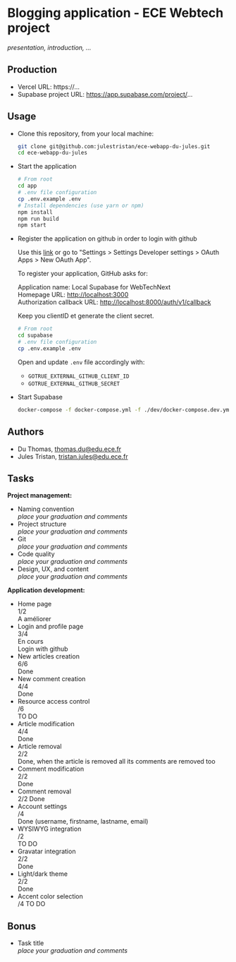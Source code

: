 # Blogging application - ECE Webtech project

*presentation, introduction, ...*

## Production

- Vercel URL: https://...
- Supabase project URL: https://app.supabase.com/project/...

## Usage

- Clone this repository, from your local machine:

  ```bash
  git clone git@github.com:julestristan/ece-webapp-du-jules.git
  cd ece-webapp-du-jules
  ```

- Start the application

  ```bash
  # From root
  cd app
  # .env file configuration
  cp .env.example .env
  # Install dependencies (use yarn or npm)
  npm install
  npm run build
  npm start
  ```

- Register the application on github in order to login with github

  Use this [link](https://github.com/settings/applications/new) or go to "Settings > Settings Developer settings > OAuth Apps > New OAuth App".

  To register your application, GitHub asks for:

  Application name: Local Supabase for WebTechNext  
  Homepage URL: <http://localhost:3000>  
  Authorization callback URL: <http://localhost:8000/auth/v1/callback>

  Keep you clientID et generate the client secret.

  ```bash
  # From root
  cd supabase
  # .env file configuration
  cp .env.example .env
  ```

  Open and update `.env` file accordingly with:
  
  - `GOTRUE_EXTERNAL_GITHUB_CLIENT_ID`
  - `GOTRUE_EXTERNAL_GITHUB_SECRET`

- Start Supabase

  ```bash
  docker-compose -f docker-compose.yml -f ./dev/docker-compose.dev.yml up
  ```

## Authors

- Du Thomas, thomas.du@edu.ece.fr
- Jules Tristan, tristan.jules@edu.ece.fr

## Tasks
  
**Project management:**

- Naming convention  
  *place your graduation and comments*
- Project structure  
  *place your graduation and comments*
- Git  
  *place your graduation and comments*
- Code quality  
  *place your graduation and comments*
- Design, UX, and content  
  *place your graduation and comments*

**Application development:**

- Home page  
  1/2  
  A améliorer
- Login and profile page  
  3/4  
  En cours  
  Login with github
- New articles creation  
  6/6  
  Done
- New comment creation  
  4/4  
  Done
- Resource access control  
  /6  
  TO DO
- Article modification  
  4/4  
  Done
- Article removal  
  2/2  
  Done, when the article is removed all its comments are removed too
- Comment modification  
  2/2  
  Done
- Comment removal  
  2/2
  Done
- Account settings  
  /4  
  Done (username, firstname, lastname, email)
- WYSIWYG integration  
  /2  
  TO DO
- Gravatar integration  
  2/2  
  Done
- Light/dark theme  
  2/2  
  Done
- Accent color selection  
  /4
  TO DO

## Bonus

- Task title  
  *place your graduation and comments*
